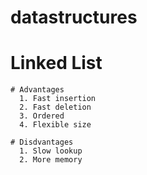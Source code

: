 # datastructures
# Linked List
    # Advantages
      1. Fast insertion
      2. Fast deletion
      3. Ordered
      4. Flexible size
   
    # Disdvantages
      1. Slow lookup
      2. More memory
